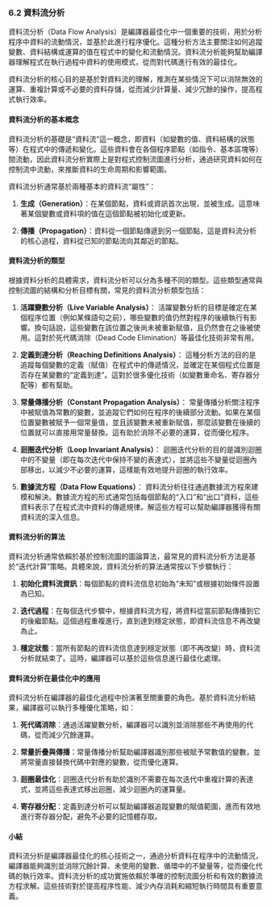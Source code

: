 ### 6.2 資料流分析

資料流分析（Data Flow Analysis）是編譯器最佳化中一個重要的技術，用於分析程序中資料的流動情況，並基於此進行程序優化。這種分析方法主要關注如何追蹤變數、資料結構或運算的值在程式中的變化和流動情況。資料流分析能夠幫助編譯器理解程式在執行過程中資料的使用模式，從而對代碼進行有效的最佳化。

資料流分析的核心目的是基於對資料流的理解，推測在某些情況下可以消除無效的運算、重複計算或不必要的資料存儲，從而減少計算量、減少冗餘的操作，提高程式執行效率。

#### 資料流分析的基本概念

資料流分析的基礎是“資料流”這一概念，即資料（如變數的值、資料結構的狀態等）在程式中的傳遞和變化。這些資料會在各個程序節點（如指令、基本區塊等）間流動，因此資料流分析實際上是對程式控制流圖進行分析，通過研究資料如何在控制流中流動，來推斷資料的生命周期和影響範圍。

資料流分析通常基於兩種基本的資料流“屬性”：

1. **生成（Generation）**：在某個節點，資料或資訊首次出現，並被生成。這意味著某個變數或資料項的值在這個節點被初始化或更新。
   
2. **傳播（Propagation）**：資料從一個節點傳遞到另一個節點，這是資料流分析的核心過程，資料從已知的節點流向其鄰近的節點。

#### 資料流分析的類型

根據資料分析的具體需求，資料流分析可以分為多種不同的類型。這些類型通常與控制流圖的結構和分析目標有關，常見的資料流分析類型包括：

1. **活躍變數分析（Live Variable Analysis）**：
   活躍變數分析的目標是確定在某個程序位置（例如某條語句之前），哪些變數的值仍然對程序的後續執行有影響。換句話說，這些變數在該位置之後尚未被重新賦值，且仍然會在之後被使用。這對於死代碼消除（Dead Code Elimination）等最佳化技術非常有用。

2. **定義到達分析（Reaching Definitions Analysis）**：
   這種分析方法的目的是追蹤每個變數的定義（賦值）在程式中的傳遞情況，並確定在某個程式位置是否存在某變數的“定義到達”。這對於很多優化技術（如變數重命名、寄存器分配等）都有幫助。

3. **常量傳播分析（Constant Propagation Analysis）**：
   常量傳播分析關注程序中被賦值為常數的變數，並追蹤它們如何在程序的後續部分流動。如果在某個位置變數被賦予一個常量值，並且該變數未被重新賦值，那麼該變數在後續的位置就可以直接用常量替換。這有助於消除不必要的運算，從而優化程序。

4. **迴圈迭代分析（Loop Invariant Analysis）**：
   迴圈迭代分析的目的是識別迴圈中的不變量（即在每次迭代中保持不變的表達式），並將這些不變量從迴圈內部移出，以減少不必要的運算，這樣能有效地提升迴圈的執行效率。

5. **數據流方程（Data Flow Equations）**：
   資料流分析往往通過數據流方程來建模和解決。數據流方程的形式通常包括每個節點的“入口”和“出口”資料，這些資料表示了在程式流中資料的傳遞規律。解這些方程可以幫助編譯器獲得有關資料流的深入信息。

#### 資料流分析的算法

資料流分析通常依賴於基於控制流圖的圖論算法，最常見的資料流分析方法是基於“迭代計算”策略。具體來說，資料流分析的算法通常按以下步驟執行：

1. **初始化資料流資訊**：每個節點的資料流信息初始為“未知”或根據初始條件設置為已知。
   
2. **迭代過程**：在每個迭代步驟中，根據資料流方程，將資料從當前節點傳播到它的後繼節點。這個過程重複進行，直到達到穩定狀態，即資料流信息不再改變為止。

3. **穩定狀態**：當所有節點的資料流信息達到穩定狀態（即不再改變）時，資料流分析就結束了。這時，編譯器可以基於這些信息進行最佳化處理。

#### 資料流分析在最佳化中的應用

資料流分析在編譯器的最佳化過程中扮演著至關重要的角色。基於資料流分析結果，編譯器可以執行多種優化策略，如：

1. **死代碼消除**：通過活躍變數分析，編譯器可以識別並消除那些不再使用的代碼，從而減少冗餘運算。
   
2. **常量折疊與傳播**：常量傳播分析幫助編譯器識別那些被賦予常數值的變數，並將常量直接替換代碼中對應的變數，從而優化運算。

3. **迴圈最佳化**：迴圈迭代分析有助於識別不需要在每次迭代中重複計算的表達式，並將這些表達式移出迴圈，減少迴圈內的運算量。

4. **寄存器分配**：定義到達分析可以幫助編譯器追蹤變數的賦值範圍，進而有效地進行寄存器分配，避免不必要的記憶體存取。

#### 小結

資料流分析是編譯器最佳化的核心技術之一，通過分析資料在程序中的流動情況，編譯器能夠識別並消除冗餘計算、未使用的變數、循環中的不變量等，從而優化代碼的執行效率。資料流分析的成功實施依賴於準確的控制流圖分析和有效的數據流方程求解。這些技術對於提高程序性能、減少內存消耗和縮短執行時間具有重要意義。